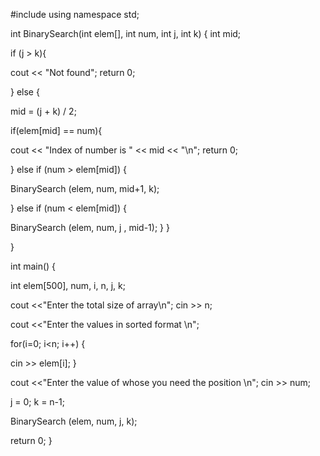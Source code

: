  #include <iostream>
using namespace std;

int BinarySearch(int elem[], int num, int j, int k)
{
 int mid;

 if (j > k){

  cout << "Not found";
  return 0;

 } else {

  mid = (j + k) / 2;

  if(elem[mid] == num){

   cout << "Index of number is " << mid << "\n";
   return 0;

  } else if (num > elem[mid]) {

   BinarySearch (elem, num, mid+1, k);

  } else if (num < elem[mid]) {

   BinarySearch (elem, num, j , mid-1);
  }
 }


}

int main() {

 int elem[500], num, i, n, j, k;

 cout <<"Enter the total size of array\n";
 cin >> n;

 cout <<"Enter the values in sorted format \n";

 for(i=0; i<n; i++) {

  cin >> elem[i];
 }

 cout <<"Enter the value of whose you need the position \n";
 cin >> num;

 j = 0;
 k = n-1;

 BinarySearch (elem, num, j, k);

 return 0;
}
